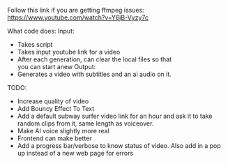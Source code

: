 Follow this link if you are getting ffmpeg issues: https://www.youtube.com/watch?v=Y6jB-Vyzy7c

What code does:
Input:
- Takes script
- Takes input youtube link for a video
- After each generation, can clear the local files so that you can start anew
Output:
- Generates a video with subtitles and an ai audio on it.

TODO: 
- Increase quality of video
- Add Bouncy Effect To Text
- Add a default subway surfer video link for an hour and ask it to take random clips from it, same length as voiceover. 
- Make AI voice slightly more real
- Frontend can make better
- Add a progress bar/verbose to know status of video. Also add in a pop up instead of a new web page for errors
